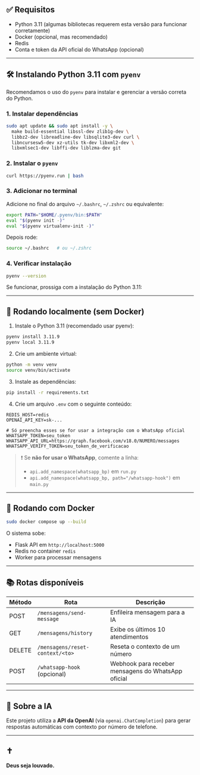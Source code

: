 ## ✅ Requisitos

- Python 3.11 (algumas bibliotecas requerem esta versão para funcionar corretamente)
- Docker (opcional, mas recomendado)
- Redis
- Conta e token da API oficial do WhatsApp (opcional)

---

## 🛠️ Instalando Python 3.11 com `pyenv`

Recomendamos o uso do `pyenv` para instalar e gerenciar a versão correta do Python.

### 1. Instalar dependências

```bash
sudo apt update && sudo apt install -y \
  make build-essential libssl-dev zlib1g-dev \
  libbz2-dev libreadline-dev libsqlite3-dev curl \
  libncursesw5-dev xz-utils tk-dev libxml2-dev \
  libxmlsec1-dev libffi-dev liblzma-dev git
```

### 2. Instalar o `pyenv`

```bash
curl https://pyenv.run | bash
```

### 3. Adicionar no terminal

Adicione no final do arquivo `~/.bashrc`, `~/.zshrc` ou equivalente:

```bash
export PATH="$HOME/.pyenv/bin:$PATH"
eval "$(pyenv init -)"
eval "$(pyenv virtualenv-init -)"
```

Depois rode:

```bash
source ~/.bashrc   # ou ~/.zshrc
```

### 4. Verificar instalação

```bash
pyenv --version
```

Se funcionar, prossiga com a instalação do Python 3.11:

---

## 🐍 Rodando localmente (sem Docker)

1. Instale o Python 3.11 (recomendado usar pyenv):
```bash
pyenv install 3.11.9
pyenv local 3.11.9
```

2. Crie um ambiente virtual:
```bash
python -m venv venv
source venv/bin/activate
```

3. Instale as dependências:
```bash
pip install -r requirements.txt
```

4. Crie um arquivo `.env` com o seguinte conteúdo:

```env
REDIS_HOST=redis
OPENAI_API_KEY=sk-...

# Só preencha esses se for usar a integração com o WhatsApp oficial
WHATSAPP_TOKEN=seu_token
WHATSAPP_API_URL=https://graph.facebook.com/v18.0/NUMERO/messages
WHATSAPP_VERIFY_TOKEN=seu_token_de_verificacao
```

> ❗ Se **não for usar o WhatsApp**, comente a linha:
> - `api.add_namespace(whatsapp_bp)` em `run.py`
> - `api.add_namespace(whatsapp_bp, path="/whatsapp-hook")` em `main.py`

---

## 🐳 Rodando com Docker

```bash
sudo docker compose up --build
```

O sistema sobe:
- Flask API em `http://localhost:5000`
- Redis no container `redis`
- Worker para processar mensagens

---

## 📚 Rotas disponíveis

| Método | Rota                        | Descrição |
|--------|-----------------------------|-----------|
| POST   | `/mensagens/send-message`   | Enfileira mensagem para a IA |
| GET    | `/mensagens/history`        | Exibe os últimos 10 atendimentos |
| DELETE | `/mensagens/reset-context/<to>` | Reseta o contexto de um número |
| POST   | `/whatsapp-hook` (opcional) | Webhook para receber mensagens do WhatsApp oficial |

---

## 🤖 Sobre a IA

Este projeto utiliza a **API da OpenAI** (via `openai.ChatCompletion`) para gerar respostas automáticas com contexto por número de telefone.

---

## ✝️
**Deus seja louvado.**

